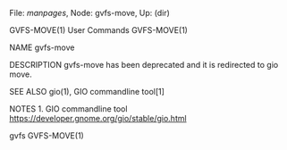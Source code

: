 File: *manpages*,  Node: gvfs-move,  Up: (dir)

GVFS-MOVE(1)                     User Commands                    GVFS-MOVE(1)



NAME
       gvfs-move

DESCRIPTION
       gvfs-move has been deprecated and it is redirected to gio move.

SEE ALSO
       gio(1), GIO commandline tool[1]

NOTES
        1. GIO commandline tool
           https://developer.gnome.org/gio/stable/gio.html



gvfs                                                              GVFS-MOVE(1)
